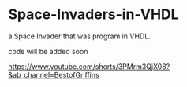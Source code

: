 # Space-Invaders-in-VHDL
a Space Invader that was program in VHDL.

code will be added soon

https://www.youtube.com/shorts/3PMrm3QjX08?&ab_channel=BestofGriffins
